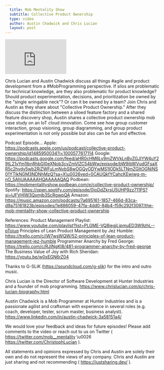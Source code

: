 ```yaml
---
  title: Mob Mentality Show
  subtitle: Collective Product Ownership
  type: video
  author: Austin Chadwick and Chris Lucian
  layout: post
---
```


<iframe width="200" height="113" src="https://www.youtube.com/embed/lD-4CpPGg5Q?feature=oembed" frameborder="0" allow="accelerometer; autoplay; clipboard-write; encrypted-media; gyroscope; picture-in-picture; web-share" allowfullscreen title="Collective Product Ownership"></iframe>

Chris Lucian and Austin Chadwick discuss all things #agile and product development from a #MobProgramming perspective. If silos are problematic for technical knowledge, are they also problematic for product knowledge? Should product experimentation, decisions, and prioritization be owned by the \"single wringable neck\"? Or can it be owned by a team? Join Chris and Austin as they share about \"Collective Product Ownership.\" After they discuss the distinction between a siloed feature factory and a shared feature discovery shop, Austin shares a collective product ownership mob case study on an IoT cloud innovation. Come see how group customer interaction, group visioning, group diagramming, and group product experimentation is not only possible but also can be fun and effective.

Podcast Episode…
Apple: https://podcasts.apple.com/us/podcast/collective-product-ownership/id1485950034?i=1000577617114
Google: https://podcasts.google.com/feed/aHR0cHM6Ly9mZWVkLnBvZGJlYW4uY29tL21vYm1lbnRhbGl0eXNob3cvZmVlZC54bWw/episode/bW9ibWVudGFsaXR5c2hvdy5wb2RiZWFuLmNvbS8wOGQyODYwMS1lODk5LTNmZGItOGNjNS01YTlkNGM3NDNhMzQ?sa=X\u0026ved=0CAUQkfYCahcKEwiwg-m-nO_5AhUAAAAAHQAAAAAQAQ
Podbean: https://mobmentalityshow.podbean.com/e/collective-product-ownership/
Spotify: https://open.spotify.com/episode/0ioDdZkrsU5UHP9zz711PS?si=IJFVHIW3Qxmjb3ScRgwpQA
Amazon: https://music.amazon.com/podcasts/7a695161-1857-466d-83ca-d9a75161823b/episodes/1e886059-47fa-4dd0-84b4-f59c292f3097/the-mob-mentality-show-collective-product-ownership 

References:
Product Management Playlist: https://www.youtube.com/playlist?list=PLGME-VQ8iegjLjpmuED3W9zhL--pToiuq
Principles of Lean Product Management by Jez Humble: https://trello.com/c/iW7wsWQW/52-principles-of-lean-product-management-jez-humble
Programmer Anarchy by Fred George: https://trello.com/c/RJINgKI8/481-programmer-anarchy-by-fred-george
The Business Value of Joy with Rich Sheridan: https://youtu.be/w0xEGN6rZ04

Thanks to G-SLiK (https://soundcloud.com/g-slik) for the intro and outro music.
 
Chris Lucian is the Director of Software Development at Hunter Industries and a founder of mob programming. https://www.chrislucian.com/p/chris-lucian-biography.html 

Austin Chadwick is a Mob Programmer at Hunter Industries and is a passionate agilist and craftsman with experience in several roles (e.g. coach, developer, tester, scrum master, business analyst). https://www.linkedin.com/in/austin-chadwick-3a58151a4/ 
 
We would love your feedback and ideas for future episodes! Please add comments to the video or reach out to us on Twitter ( https://twitter.com/mob__mentality \u0026 https://twitter.com/ChristophLucian ).
 
All statements and opinions expressed by Chris and Austin are solely their own and do not represent the views of any company. Chris and Austin are just sharing and not recommending ( https://justsharing.dev/ ).

